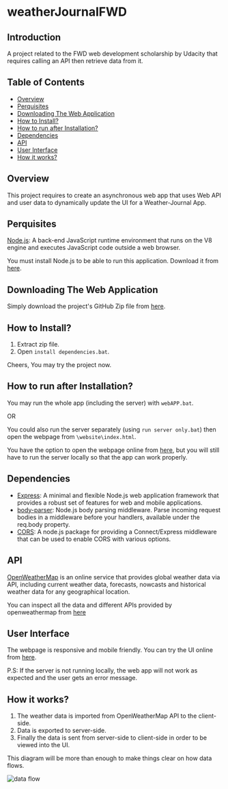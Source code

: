 # weatherJournalFWD
## Introduction
A project related to the FWD web development scholarship by Udacity that requires calling an API then retrieve data from it.

## Table of Contents
* [Overview](#overview)
* [Perquisites](#perquisites)
* [Downloading The Web Application](#downloading-the-web-application)
* [How to Install?](#how-to-install)
* [How to run after Installation?](#how-to-run-after-installation)
* [Dependencies](#dependencies)
* [API](#api)
* [User Interface](#user-interface)
* [How it works?](#how-it-works)

## Overview
This project requires to create an asynchronous web app that uses Web API and user data to dynamically update the UI for a Weather-Journal App.

## Perquisites
[Node.js](https://en.wikipedia.org/wiki/Node.js/ "Node.js info"): A back-end JavaScript runtime environment that runs on the V8 engine and executes JavaScript code outside a web browser.

You must install Node.js to be able to run this application. Download it from [here](https://nodejs.org/en/download/ "Node.js download").

## Downloading The Web Application
Simply download the project's GitHub Zip file from [here](https://github.com/99zarka/weatherJournalFWD/archive/refs/heads/main.zip "project download").

## How to Install?
1. Extract zip file.
2. Open `install dependencies.bat`.

Cheers, You may try the project now.

## How to run after Installation?
You may run the whole app (including the server) with `webAPP.bat`.

OR

You could also run the server separately (using `run server only.bat`) then open the webpage from `\website\index.html`.

You have the option to open the webpage online from [here](https://99zarka.github.io/weatherJournalFWD/website/ "online web page"), but you will still have to run the server locally so that the app can work properly.

## Dependencies
- [Express](https://expressjs.com/ "Express info"): A minimal and flexible Node.js web application framework that provides a robust set of features for web and mobile applications.
- [body-parser](http://expressjs.com/en/resources/middleware/body-parser.html "body-parser info"): Node.js body parsing middleware. Parse incoming request bodies in a middleware before your handlers, available under the req.body property.
- [CORS](http://expressjs.com/en/resources/middleware/cors.html "CORS info"): A node.js package for providing a Connect/Express middleware that can be used to enable CORS with various options.


## API
[OpenWeatherMap](https://en.wikipedia.org/wiki/OpenWeatherMap "OpenWeatherMap info") is an online service that provides global weather data via API, including current weather data, forecasts, nowcasts and historical weather data for any geographical location.

You can inspect all the data and different APIs provided by openweathermap from [here](https://en.wikipedia.org/wiki/OpenWeatherMap "OpenWeatherMap APIs")

## User Interface
The webpage is responsive and mobile friendly. You can try the UI online from [here](https://99zarka.github.io/weatherJournalFWD/website/ "online web page").

P.S: If the server is not running locally, the web app will not work as expected and the user gets an error message.

## How it works?
1. The weather data is imported from OpenWeatherMap API to the client-side.
2. Data is exported to server-side.
3. Finally the data is sent from server-side to client-side in order to be viewed into the UI.

This diagram will be more than enough to make things clear on how data flows.

![data flow](https://user-images.githubusercontent.com/53001011/132176836-954b2be3-fdd9-459e-86c9-586e98fb9ab3.png "Flow chart diagram")
